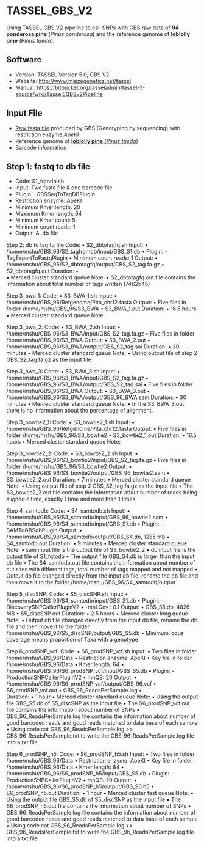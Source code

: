 # TASSEL_GBS_V2
Using TASSEL GBS V2 pipeline to call SNPs with GBS raw data of **94 ponderosa pine** (*Pinus ponderosa*) and the reference genome of **loblolly pine** (*Pinus taeda*).

## Software
- Version: TASSEL Version 5.0, GBS V2
- Website: http://www.maizegenetics.net/tassel 
- Manual: https://bitbucket.org/tasseladmin/tassel-5-source/wiki/Tassel5GBSv2Pipeline 
## Input File
- [Raw fasta file](https://trace.ncbi.nlm.nih.gov/Traces/study/?acc=PRJNA527618&o=acc_s%3Aa) produced by GBS (Genotyping by sequencing) with restriction enzyme *Ape*KI
- Reference genome of [**loblolly pine** (*Pinus taeda*)](https://treegenesdb.org/FTP/Genomes/Pita/)
- Barcode information 
## Step 1: fastq to db file
- Code: S1_fqtodb.sh
- Input: Two fasta file & one barcode file
- Plugin: -GBSSeqToTagDBPlugin
- Restriction enzyme: ApeKI
- Minimum Kmer length: 20
-	Maximum Kmer length: 64
- Minimum Kmer count: 5
- Minimum count reads: 1
- Output: A .db file


Step 2: db to tag fq file
Code:
•	S2_dbtotagfq.sh
Input:
•	/home/mshu/GBS_96/S2_tagfromdb/input/GBS_S1.db
•	Plugin: -TagExportToFastqPlugin
•	Minimum count reads: 1
Output:
•	/home/mshu/GBS_96/S2_dbtotagfq/output/GBS_S2_tag.fa.gz
•	S2_dbtotagfq.out
Duration:
•	
•	Merced cluster standard queue
Note:
•	S2_dbtotagfq.out file contains the information about total number of tags written (7462645)

Step 3_bwa_1:
Code:
•	S3_BWA_1.sh
Input:
•	/home/mshu/GBS_96/Refgenome/Pita_chr12.fasta
Output:
•	Five files in folder /home/mshu/GBS_96/S3_BWA
•	S3_BWA_1.out
Duration:
•	16.5 hours
•	Merced cluster standard queue
Note:

Step 3_bwa_2:
Code:
•	S3_BWA_2.sh
Input:
•	/home/mshu/GBS_96/S3_BWA/input/GBS_S2_tag.fa.gz
•	Five files in folder /home/mshu/GBS_96/S3_BWA
Output:
•	S3_BWA_2.out
•	/home/mshu/GBS_96/S3_BWA/output/GBS_S2_tag.sai
Duration:
•	30 minutes
•	Merced cluster standard queue
Note:
•	Using output file of step 2 GBS_S2_tag.fa.gz as the input file

Step 3_bwa_3:
Code:
•	S3_BWA_3.sh
Input:
•	/home/mshu/GBS_96/S3_BWA/input/GBS_S2_tag.fa.gz
•	/home/mshu/GBS_96/S3_BWA/output/GBS_S2_tag.sai
•	Five files in folder /home/mshu/GBS_96/S3_BWA
Output:
•	S3_BWA_3.out
•	/home/mshu/GBS_96/S3_BWA/output/GBS_96_BWA.sam
Duration:
•	30 minutes
•	Merced cluster standard queue
Note:
•	In the S3_BWA_3.out, there is no information about the percentage of alignment.

Step 3_bowtie2_1:
Code:
•	S3_bowtie2_1.sh
Input:
•	/home/mshu/GBS_96/Refgenome/Pita_chr12.fasta
Output:
•	Five files in folder /home/mshu/GBS_96/S3_bowtie2
•	S3_bowtie2_1.out
Duration:
•	16.5 hours
•	Merced cluster standard queue
Note:

Step 3_bowtie2_2:
Code:
•	S3_bowtie2_2.sh
Input:
•	/home/mshu/GBS_96/S3_bowtie2/input/GBS_S2_tag.fa.gz
•	Five files in folder /home/mshu/GBS_96/S3_bowtie2
Output:
•	/home/mshu/GBS_96/S3_bowtie2/output/GBS_96_bowtie2.sam
•	S3_bowtie2_2.out
Duration:
•	7 minutes
•	Merced cluster standard queue
Note:
•	Using output file of step 2 GBS_S2_tag.fa.gz as the input file 
•	The S3_bowtie2_2.out file contains the information about number of reads being aligned o time, exactly 1 time and more than 1 times

Step 4_samtodb:
Code:
•	S4_samtodb.sh
Input:
•	/home/mshu/GBS_96/S4_samtodb/input/GBS_96_bowtie2.sam
•	/home/mshu/GBS_96/S4_samtodb/input/GBS_S1.db
•	Plugin: -SAMToGBSdbPlugin
Output:
•	/home/mshu/GBS_96/S4_samtodb/output/GBS_S4.db, 1285 mb
•	S4_samtodb.out
Duration:
•	9 minutes
•	Merced cluster standard queue
Note:
•	sam input file is the output file of S3_bowtie2_2
•	db input file is the output file of S1_fqtodb
•	The output file GBS_S4.db is larger than the input db file
•	The S4_samtodb.out file contains the information about number of cut sites with different tags, total number of tags mapped and not mapped
•	Output db file changed directly from the input db file, rename the db file and then move it to the folder /home/mshu/GBS_96/S4_samtodb/output


Step 5_discSNP:
Code:
•	S5_discSNP.sh
Input:
•	/home/mshu/GBS_96/S4_samtodb/input/GBS_S1.db
•	Plugin: -DiscoverySNPCallerPluginV2
•	-mnLCov <Min Locus Coverage>: 0.1
Output:
•	GBS_S5.db, 4826 MB
•	S5_discSNP.out
Duration:
•	2.5 hours
•	Merced cluster long queue
Note:
•	Output db file changed directly from the input db file, rename the db file and then move it to the folder /home/mshu/GBS_96/S5_discSNP/output/GBS_S5.db
•	 Minimum locus coverage means proportion of Taxa with a genotype

Step 6_prodSNP_vcf:
Code:
•	S6_prodSNP_vcf.sh
Input:
•	Two files in folder /home/mshu/GBS_96/Data
•	Restriction enzyme: ApeKI
•	Key file in folder /home/mshu/GBS_96/Data
•	Kmer length: 64
•	/home/mshu/GBS_96/S6_prodSNP_vcf/input/GBS_S5.db
•	Plugin: -ProductionSNPCallerPluginV2
•	mnQS: 20
Output:
•	/home/mshu/GBS_96/S6_prodSNP_vcf/output/GBS_96.vcf
•	S6_prodSNP_vcf.out
•	GBS_96_ReadsPerSample.log
•	
Duration:
•	1 hour
•	Merced cluster standard queue
Note:
•	Using the output file GBS_S5.db of S5_discSNP as the input file
•	The S6_prodSNP_vcf.out file contains the information about number of SNPs
•	GBS_96_ReadsPerSample.log file contains the information about number of good barcoded reads and good reads matched to data base of each sample
•	Using code cat GBS_96_ReadsPerSample.log >> GBS_96_ReadsPerSample.txt to write the GBS_96_ReadsPerSample.log file into a txt file

Step 6_prodSNP_h5:
Code:
•	S6_prodSNP_h5.sh
Input:
•	Two files in folder /home/mshu/GBS_96/Data
•	Restriction enzyme: ApeKI
•	Key file in folder /home/mshu/GBS_96/Data
•	Kmer length: 64
•	/home/mshu/GBS_96/S6_prodSNP_h5/input/GBS_S5.db
•	Plugin: -ProductionSNPCallerPluginV2
•	mnQS: 20
Output:
•	/home/mshu/GBS_96/S6_prodSNP_h5/output/GBS_96.h5
•	S6_prodSNP_h5.out
Duration:
•	1 hour
•	Merced cluster fast queue
Note:
•	Using the output file GBS_S5.db of S5_discSNP as the input file
•	The S6_prodSNP_h5.out file contains the information about number of SNPs 
•	GBS_96_ReadsPerSample.log file contains the information about number of good barcoded reads and good reads matched to data base of each sample
•	Using code cat GBS_96_ReadsPerSample.log >> GBS_96_ReadsPerSample.txt to write the GBS_96_ReadsPerSample.log file into a txt file
